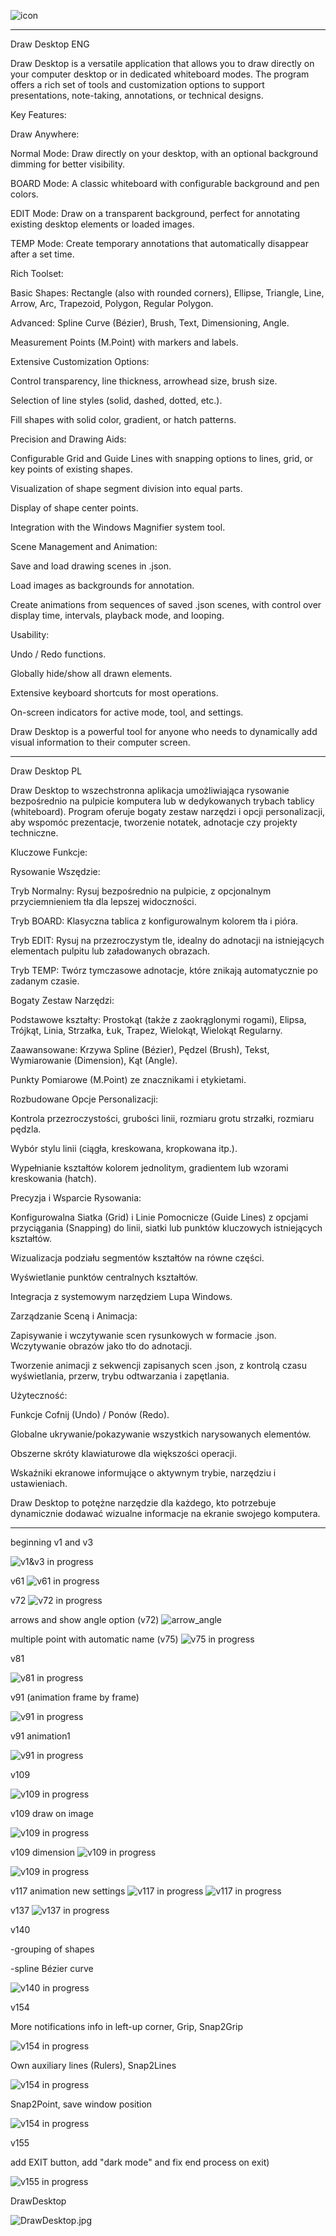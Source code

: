 ![icon](images/DrawDesktop_icon.png)

************************************

Draw Desktop ENG

Draw Desktop is a versatile application that allows you to draw directly on your computer desktop or in dedicated whiteboard modes. The program offers a rich set of tools and customization options to support presentations, note-taking, annotations, or technical designs.

Key Features:

Draw Anywhere:

Normal Mode: Draw directly on your desktop, with an optional background dimming for better visibility.

BOARD Mode: A classic whiteboard with configurable background and pen colors.

EDIT Mode: Draw on a transparent background, perfect for annotating existing desktop elements or loaded images.

TEMP Mode: Create temporary annotations that automatically disappear after a set time.

Rich Toolset:

Basic Shapes: Rectangle (also with rounded corners), Ellipse, Triangle, Line, Arrow, Arc, Trapezoid, Polygon, Regular Polygon.

Advanced: Spline Curve (Bézier), Brush, Text, Dimensioning, Angle.

Measurement Points (M.Point) with markers and labels.

Extensive Customization Options:

Control transparency, line thickness, arrowhead size, brush size.

Selection of line styles (solid, dashed, dotted, etc.).

Fill shapes with solid color, gradient, or hatch patterns.

Precision and Drawing Aids:

Configurable Grid and Guide Lines with snapping options to lines, grid, or key points of existing shapes.

Visualization of shape segment division into equal parts.

Display of shape center points.

Integration with the Windows Magnifier system tool.

Scene Management and Animation:

Save and load drawing scenes in .json.

Load images as backgrounds for annotation.

Create animations from sequences of saved .json scenes, with control over display time, intervals, playback mode, and looping.

Usability:

Undo / Redo functions.

Globally hide/show all drawn elements.

Extensive keyboard shortcuts for most operations.

On-screen indicators for active mode, tool, and settings.

Draw Desktop is a powerful tool for anyone who needs to dynamically add visual information to their computer screen.

********************************************************************************************************************
Draw Desktop PL

Draw Desktop to wszechstronna aplikacja umożliwiająca rysowanie bezpośrednio na pulpicie komputera lub w dedykowanych trybach tablicy (whiteboard). Program oferuje bogaty zestaw narzędzi i opcji personalizacji, aby wspomóc prezentacje, tworzenie notatek, adnotacje czy projekty techniczne.

Kluczowe Funkcje:

Rysowanie Wszędzie:

Tryb Normalny: Rysuj bezpośrednio na pulpicie, z opcjonalnym przyciemnieniem tła dla lepszej widoczności.

Tryb BOARD: Klasyczna tablica z konfigurowalnym kolorem tła i pióra.

Tryb EDIT: Rysuj na przezroczystym tle, idealny do adnotacji na istniejących elementach pulpitu lub załadowanych obrazach.

Tryb TEMP: Twórz tymczasowe adnotacje, które znikają automatycznie po zadanym czasie.

Bogaty Zestaw Narzędzi:

Podstawowe kształty: Prostokąt (także z zaokrąglonymi rogami), Elipsa, Trójkąt, Linia, Strzałka, Łuk, Trapez, Wielokąt, Wielokąt Regularny.

Zaawansowane: Krzywa Spline (Bézier), Pędzel (Brush), Tekst, Wymiarowanie (Dimension), Kąt (Angle).

Punkty Pomiarowe (M.Point) ze znacznikami i etykietami.

Rozbudowane Opcje Personalizacji:

Kontrola przezroczystości, grubości linii, rozmiaru grotu strzałki, rozmiaru pędzla.

Wybór stylu linii (ciągła, kreskowana, kropkowana itp.).

Wypełnianie kształtów kolorem jednolitym, gradientem lub wzorami kreskowania (hatch).

Precyzja i Wsparcie Rysowania:

Konfigurowalna Siatka (Grid) i Linie Pomocnicze (Guide Lines) z opcjami przyciągania (Snapping) do linii, siatki lub punktów kluczowych istniejących kształtów.

Wizualizacja podziału segmentów kształtów na równe części.

Wyświetlanie punktów centralnych kształtów.

Integracja z systemowym narzędziem Lupa Windows.

Zarządzanie Sceną i Animacja:

Zapisywanie i wczytywanie scen rysunkowych w formacie .json.
Wczytywanie obrazów jako tło do adnotacji.

Tworzenie animacji z sekwencji zapisanych scen .json, z kontrolą czasu wyświetlania, przerw, trybu odtwarzania i zapętlania.

Użyteczność:

Funkcje Cofnij (Undo) / Ponów (Redo).

Globalne ukrywanie/pokazywanie wszystkich narysowanych elementów.

Obszerne skróty klawiaturowe dla większości operacji.

Wskaźniki ekranowe informujące o aktywnym trybie, narzędziu i ustawieniach.

Draw Desktop to potężne narzędzie dla każdego, kto potrzebuje dynamicznie dodawać wizualne informacje na ekranie swojego komputera.
************************************************************************************************************************************

beginning 
v1 and v3

![v1&v3 in progress](images/v1v3.jpg)

v61
![v61 in progress](images/v61-bga.jpg)

v72
![v72 in progress](images/v72.jpg)

arrows and show angle option (v72)
![arrow_angle](images/arrows_angle.jpg)

multiple point with automatic name (v75)
![v75 in progress](images/v75.jpg)

v81

![v81 in progress](images/v81.png)

v91 (animation frame by frame)

![v91 in progress](images/v91.jpg)

v91 animation1

![v91 in progress](images/animation1.gif)

v109

![v109 in progress](images/v109.png)

v109 draw on image

![v109 in progress](images/IMG-saruman.jpg)

v109 dimension
![v109 in progress](images/dimension1.jpg)

![v109 in progress](images/dimension2.jpg)

v117 animation new settings
![v117 in progress](images/anim-settings-CLR.gif)
![v117 in progress](images/anim-clock.gif)

v137
![v137 in progress](images/v137.jpg)

v140

-grouping of shapes

-spline Bézier curve

![v140 in progress](images/v140.png)

v154

More notifications info in left-up corner, Grip, Snap2Grip

![v154 in progress](images/v154_grip.jpg)

Own auxiliary lines (Rulers), Snap2Lines

![v154 in progress](images/v154_lines.jpg)

Snap2Point, save window position

![v154 in progress](images/v154_snap2point.jpg)

v155 

add EXIT button, add "dark mode" and fix end process on exit)

![v155 in progress](images/dark_mode.png)

DrawDesktop

![DrawDesktop.jpg](images/DrawDesktop.jpg)

